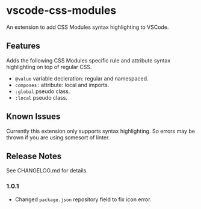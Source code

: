 # vscode-css-modules

An extension to add CSS Modules syntax highlighting to VSCode.

## Features

Adds the following CSS Modules specific rule and attribute syntax highlighting on top of regular CSS.
* `@value` variable decleration: regular and namespaced.
* `composes:` attribute: local and imports.
* `:global` pseudo class.
* `:local` pseudo class.

## Known Issues
Currently this extension only supports syntax highlighting. So errors may be thrown if you are using somesort of linter.

## Release Notes
See CHANGELOG.md for details.

### 1.0.1
* Changed `package.json` repository field to fix icon error.